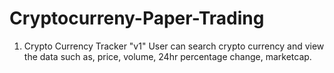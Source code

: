 # Cryptocurreny-Paper-Trading
1. Crypto Currency Tracker "v1"
  User can search crypto currency and view the data such as, price, volume, 24hr percentage change, marketcap. 
